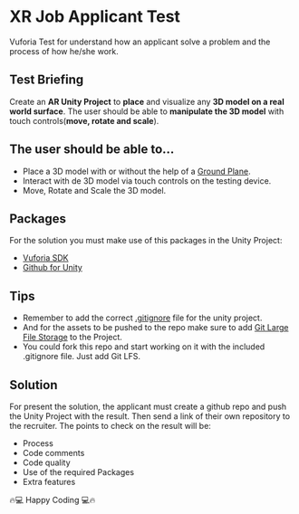 # XR Job Applicant Test

Vuforia Test for understand how an applicant solve a problem and the process of how he/she work.


## Test Briefing

Create an **AR Unity Project** to **place** and visualize any **3D model on a real world surface**. The user should be able to **manipulate the 3D model** with touch controls(**move, rotate and scale**).


## The user should be able to...

- Place a 3D model with or without the help of a [Ground Plane](https://library.vuforia.com/content/vuforia-library/en/articles/Solution/ground-plane-guide.html).
- Interact with de 3D model via touch controls on the testing device.
- Move, Rotate and Scale the 3D model.


## Packages

For the solution you must make use of this packages in the Unity Project: 

- [Vuforia SDK](https://library.vuforia.com)
- [Github for Unity](https://unity.github.com/)

## Tips

- Remember to add the correct [.gitignore](https://github.com/github/gitignore/blob/main/Unity.gitignore) file for the unity project.
- And for the assets to be pushed to the repo make sure to add [Git Large File Storage](https://git-lfs.github.com/) to the Project.
- You could fork this repo and start working on it with the included .gitignore file. Just add Git LFS.


## Solution

For present the solution, the applicant must create a github repo and push the Unity Project with the result. Then send a link of their own repository to the recruiter. The points to check on the result will be:

- Process
- Code comments
- Code quality
- Use of the required Packages
- Extra features


🔥💻 Happy Coding 💻🔥
